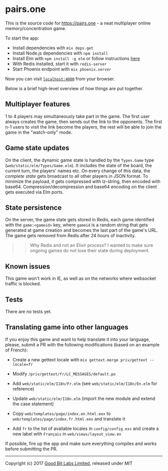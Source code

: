 # pairs.one

This is the source code for https://pairs.one - a neat multiplayer online memory/concentration game.

To start the app:

  * Install dependencies with `mix deps.get`
  * Install Node.js dependencies with `npm install`
  * Install Elm with `npm install -g elm` or follow instructions [here](https://guide.elm-lang.org/install.html)
  * With Redis installed, start it with `redis-server`
  * Start Phoenix endpoint with `mix phoenix.server`

Now you can visit [`localhost:4000`](http://localhost:4000) from your browser.

Below is a brief high-level overview of how things are put together.

## Multiplayer features

1 to 4 players may simultaneously take part in the game. The first user always creates the game, then sends out the link
to the opponents. The first n-1 users to visit the link become the players, the rest will be able to join the game in
the "watch-only" mode.

## Game state updates

On the client, the dynamic game state is handled by the `Types.Game` type (`web/static/elm/Types/Game.elm`). It includes
the state of the board, the current turn, the players' names etc. On every change of this data, the _complete state_
gets broadcast to all other players in JSON format. To minimize the payload, it gets compressed with lz-string, then
encoded with base64. Compression/decompression and base64 encoding on the client gets executed via Elm ports.

## State persistence

On the server, the game state gets stored in Redis, each game identified with the `game:<gameid>` key, where `gameid` is
a random string that gets generated at game creation and becomes the last part of the game's URL. The game gets removed
from Redis after 24 hours of inactivity.

>> Why Redis and not an Elixir process? I wanted to make sure ongoing games do not lose their state during deployment.

## Known issues

This game won't work in IE, as well as on the networks where websocket traffic is blocked.

## Tests

There are no tests yet.

## Translating game into other languages

If you enjoy this game and want to help translate it into your language, please, submit a PR with the following
modifications (based on an example of French):

* Create a new gettext locale with `mix gettext.merge priv/gettext --locale=fr`

* Modify `/priv/gettext/fr/LC_MESSAGES/default.po`

* Add `web/static/elm/I18n/Fr.elm` (see `web/static/elm/I18n/En.elm` for reference)

* Update `web/static/elm/I18n.elm` (import the new module and extend the case statement)

* Copy `web/templates/page/index.en.html.eex` to `web/templates/page/index.fr.html.eex` and translate it

* Add `fr` to the list of available locales in `config/config.exs` and create a new label with `Français` in
`web/views/layout_view.ex`

If possible, fire up the app and make sure everything compiles and works before submitting the PR.

---
Copyright (c) 2017 [Good Bit Labs Limited](http://goodbitlabs.com), released under MIT
